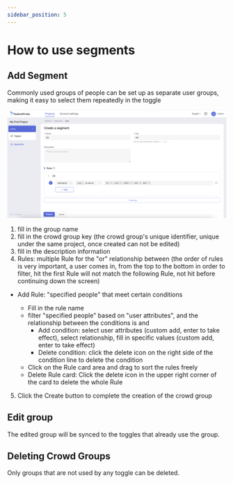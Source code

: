 ```yaml
---
sidebar_position: 5
---
```


# How to use segments

## Add Segment
Commonly used groups of people can be set up as separate user groups, making it easy to select them repeatedly in the toggle

![segment screenshot](../../pictures/segment_en.png)

1. fill in the group name
2. fill in the crowd group key (the crowd group's unique identifier, unique under the same project, once created can not be edited)
3. fill in the description information
4. Rules: multiple Rule for the "or" relationship between (the order of rules is very important, a user comes in, from the top to the bottom in order to filter, hit the first Rule will not match the following Rule, not hit before continuing down the screen)

  - Add Rule: "specified people" that meet certain conditions
 
    + Fill in the rule name
    + filter "specified people" based on "user attributes", and the relationship between the conditions is and
      * Add condition: select user attributes (custom add, enter to take effect), select relationship, fill in specific values (custom add, enter to take effect)
      * Delete condition: click the delete icon on the right side of the condition line to delete the condition
    + Click on the Rule card area and drag to sort the rules freely
    + Delete Rule card: Click the delete icon in the upper right corner of the card to delete the whole Rule

5. Click the Create button to complete the creation of the crowd group


## Edit group
The edited group will be synced to the toggles that already use the group.

## Deleting Crowd Groups
Only groups that are not used by any toggle can be deleted.
